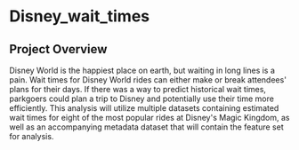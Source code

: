 # Disney_wait_times

## Project Overview
Disney World is the happiest place on earth, but waiting in long lines is a pain.  Wait times for Disney World rides can either make or break attendees' plans for their days.  If there was a way to predict historical wait times, parkgoers could plan a trip to Disney and potentially use their time more efficiently.  This analysis will utilize multiple datasets containing estimated wait times for eight of the most popular rides at Disney's Magic Kingdom, as well as an accompanying metadata dataset that will contain the feature set for analysis.  